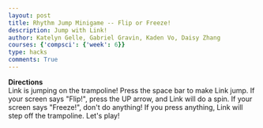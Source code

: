 ```yaml
---
layout: post
title: Rhythm Jump Minigame -- Flip or Freeze!
description: Jump with Link!
author: Katelyn Gelle, Gabriel Gravin, Kaden Vo, Daisy Zhang
courses: {'compsci': {'week': 6}}
type: hacks
comments: True
---
```


**Directions**  
Link is jumping on the trampoline! Press the space bar to make Link jump. If your screen says "Flip!", press the UP arrow, and Link will do a spin. If your screen says "Freeze!", don't do anything! If you press anything, Link will step off the trampoline. Let's play!

<!DOCTYPE html>
<html>
<head>
    <title>Flip or Freeze!</title>
</head>
<body>
    <canvas id="gameCanvas" width="800" height="400"></canvas>
    <script>
        // Get the canvas and its 2D rendering context
        const canvas = document.getElementById('gameCanvas');
        const ctx = canvas.getContext('2d');

        // Load the background image
        const backgroundImage = new Image();
        backgroundImage.src = '/student/images/park.jpg';

        // Load the sprite image
        const spriteImage = new Image();
        spriteImage.src = '/student/images/linksprites.png';

        // Initial sprite position and velocity
        let spriteX = 100;
        let spriteY = canvas.height - spriteImage.height;
        let spriteVelocityY = 0;

        // Constants for jump behavior
        const gravity = 0.5;
        const jumpStrength = -10;
        let isJumping = false;

        // Define the source rectangle for the sprite
        const spriteSourceX = 0; // X coordinate of the top-left corner of the sprite in the sprite sheet
        const spriteSourceY = 0; // Y coordinate of the top-left corner of the sprite in the sprite sheet
        const spriteWidth = 96; // Width of the sprite in the sprite sheet
        const spriteHeight = 104; // Height of the sprite in the sprite sheet

        // Game loop
        function gameLoop() {
            // Clear the canvas
            ctx.clearRect(0, 0, canvas.width, canvas.height);

            // Draw the background image
            ctx.drawImage(backgroundImage, 0, 0, canvas.width, canvas.height);

            // Update the sprite position based on gravity
            spriteVelocityY += gravity;
            spriteY += spriteVelocityY;

            // Check if the sprite has landed
            if (spriteY >= canvas.height - spriteHeight) {
                spriteY = canvas.height - spriteHeight;
                spriteVelocityY = 0;
                isJumping = false;
            }

            // Draw the sprite with the specified source rectangle
            ctx.drawImage(spriteImage, spriteSourceX, spriteSourceY, spriteWidth, spriteHeight, spriteX, spriteY, spriteWidth, spriteHeight);

            requestAnimationFrame(gameLoop);
        }

        // Handle player input (e.g., jump)
        window.addEventListener('keydown', (event) => {
            if (event.key === ' ' && !isJumping) {
                spriteVelocityY = jumpStrength;
                isJumping = true;
            }
        });

        // Wait for both images to load
        backgroundImage.onload = () => {
            spriteImage.onload = () => {
                // Start the game loop after both images are loaded
                gameLoop();
            };
        };
    </script>
</body>
</html>
